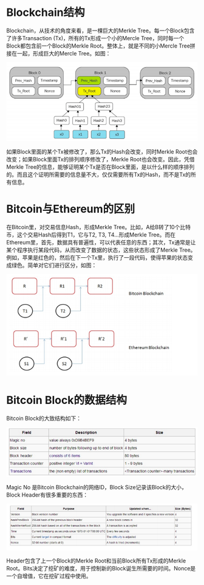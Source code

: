 # Blockchain结构

Blockchain，从技术的角度来看，是一棵巨大的Merkle Tree。每一个Block包含了许多Transaction (Tx)，所有的Tx形成一个小的Mercle Tree，同时每一个Block都包含前一个Block的Merkle Root。整体上，就是不同的小Mercle Tree拼接在一起，形成巨大的Mercle Tree。如图：

![img](/book/block-merkle-tree.png)

如果Block里面的某个Tx被修改了，那么Tx的Hash会改变，同时Merkle Root也会改变；如果Block里面Tx的排列顺序修改了，Merkle Root也会改变。因此，凭借Merkle Tree的信息，能够证明某个Tx是否在Block里面，是以什么样的顺序排列的。而且这个证明所需要的信息量不大，仅仅需要所有Tx的Hash，而不是Tx的所有信息。

# Bitcoin与Ethereum的区别
在Bitcoin里，对交易信息Hash，形成Merkle Tree。比如，A给B转了10个比特币，这个交易Hash后得到T1，它与T2, T3, T4...形成Merkle Tree。而在Ethereum里，首先，数据具有普遍性，可以代表任意的东西；其次，Tx通常是让某个程序执行某段代码，从而改变了数据的状态，这些状态形成了Merkle Tree。例如，苹果是红色的，然后在下一个Tx里，执行了一段代码，使得苹果的状态变成绿色。简单对它们进行区分，如图：

![img](/book/bitcoin-ethereum-diff.png)

# Bitcoin Block的数据结构
Bitcoin Block的大致结构如下：

![img](/book/block-inner.png)

Magic No 是Bitcoin Blockchain的网络ID，Block Size记录该Block的大小，Block Header有很多重要的东西：

![img](/book/block-header.png)

Header包含了上一个Block的Merkle Root和当前Block所有Tx形成的Merkle Root。Bits决定了挖矿的难度，用于控制新的Block诞生所需要的时间。Nonce是一个自增值，它在挖矿过程中使用。
